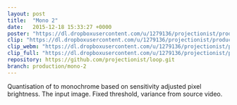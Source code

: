 ```yaml
---
layout: post
title:  "Mono 2"
date:   2015-12-18 15:33:27 +0000
poster: "https://dl.dropboxusercontent.com/u/1279136/projectionist/productions/mono-2/poster.png"
clip: "https://dl.dropboxusercontent.com/u/1279136/projectionist/productions/mono-2/clip600.mp4"
clip_webm: "https://dl.dropboxusercontent.com/u/1279136/projectionist/productions/mono-2/clip600.webm"
clip_full: "https://dl.dropboxusercontent.com/u/1279136/projectionist/productions/mono-2/original.mov"
repository: https://github.com/projectionist/loop.git
branch: production/mono-2
---
```



Quantisation of to monochrome based on sensitivity adjusted pixel brightness.
The input image. Fixed threshold, variance from source video.
